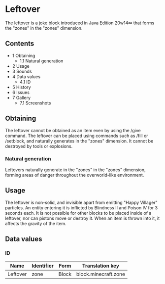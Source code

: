 # Leftover
The leftover is a joke block introduced in Java Edition 20w14∞ that forms the "zones" in the "zones" dimension.

## Contents
- 1 Obtaining
	- 1.1 Natural generation
- 2 Usage
- 3 Sounds
- 4 Data values
	- 4.1 ID
- 5 History
- 6 Issues
- 7 Gallery
	- 7.1 Screenshots

## Obtaining
The leftover cannot be obtained as an item even by using the /give command. The leftover can be placed using commands such as /fill or /setblock, and naturally generates in the "zones" dimension. It cannot be destroyed by tools or explosions.

### Natural generation
Leftovers naturally generate in the "zones" in the "zones" dimension, forming areas of danger throughout the overworld-like environment.

## Usage
The leftover is non-solid, and invisible apart from emitting "Happy Villager" particles. An entity entering it is inflicted by  Blindness II and  Poison IV for 3 seconds each. It is not possible for other blocks to be placed inside of a leftover, nor can pistons move or destroy it. When an item is thrown into it, it affects the gravity of the item.

## Data values
### ID
| Name     | Identifier | Form  | Translation key      |
|----------|------------|-------|----------------------|
| Leftover | zone       | Block | block.minecraft.zone |

